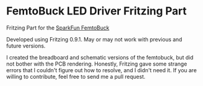 FemtoBuck LED Driver Fritzing Part
==================================

Fritzing Part for the [SparkFun FemtoBuck](https://www.sparkfun.com/products/12937)

Developed using Fritzing 0.9.1.  May or may not work with previous and future versions.

I created the breadboard and schematic versions of the femtobuck, but did not bother with the PCB rendering.  Honestly, Fritzing gave some strange errors that I couldn't figure out how to resolve, and I didn't need it.  If you are willing to contribute, feel free to send me a pull request.
